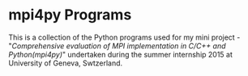 # mpi4py Programs

This is a collection of the Python programs used for my mini project - "_Comprehensive evaluation of MPI implementation in C/C++ and Python(mpi4py)_" undertaken during the summer internship 2015 at University of Geneva, Swtzerland.